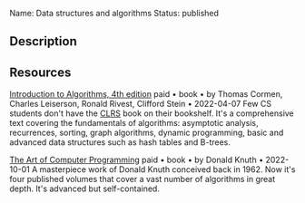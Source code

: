 Name: Data structures and algorithms
Status: published

## Description

## Resources

[Introduction to Algorithms, 4th edition](https://www.amazon.com/Introduction-Algorithms-fourth-Thomas-Cormen-ebook/dp/B09XJBVNQR)
paid • book • by Thomas Cormen, Charles Leiserson, Ronald Rivest, Clifford Stein • 2022-04-07
Few CS students don't have the [CLRS](https://en.wikipedia.org/wiki/Introduction_to_Algorithms) book on their bookshelf. It's a comprehensive text covering the fundamentals of algorithms: asymptotic analysis, recurrences, sorting, graph algorithms, dynamic programming, basic and advanced data structures such as hash tables and B-trees.

[The Art of Computer Programming](https://www-cs-faculty.stanford.edu/~knuth/taocp.html)
paid • book • by Donald Knuth • 2022-10-01
A masterpiece work of Donald Knuth conceived back in 1962. Now it's four published volumes that cover a vast number of algorithms in great depth. It's advanced but self-contained.
